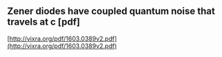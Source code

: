 ## Zener diodes have coupled quantum noise that travels at c [pdf]
  
  [http://vixra.org/pdf/1603.0389v2.pdf](http://vixra.org/pdf/1603.0389v2.pdf)